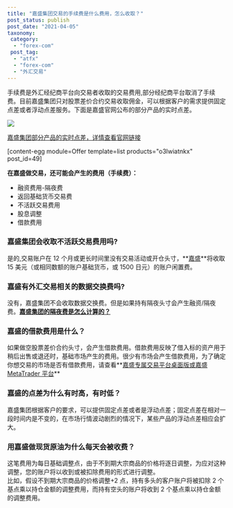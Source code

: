 ```yaml
---
title: "嘉盛集团交易的手续费是什么费用，怎么收取？"
post_status: publish
post_date: "2021-04-05"
taxonomy:
 category:
  - "forex-com"
 post_tag:
  - "atfx"
  - "forex-com"
  - "外汇交易"
---
```


手续费是外汇经纪商平台向交易者收取的交易费用,部分经纪商平台取消了手续费。目前嘉盛集团只对股票差价合约交易收取佣金，可以根据客户的需求提供固定点差或者浮动点差服务。下面是嘉盛官网公布的部分产品的实时点差。

![](https://testingcf.jsdelivr.net/gh/jarlin8/img@main/imgHD/1617614686724-嘉盛pips.png)

[嘉盛集团部分产品的实时点差，详情查看官网链接](https://www.forex.com/cn/why-us/pricing/)

[content-egg module=Offer template=list products="o3lwiatnkx" post_id=49]

**在嘉盛做交易，还可能会产生的费用（手续费）：**

- 融资费用-隔夜费
- 返回基础货币交易费
- 不活跃交易费用
- 股息调整
- 借款费用

### 嘉盛集团会收取不活跃交易费用吗?

是的,交易账户在 12 个月或更长时间里没有交易活动或开仓头寸，**[嘉盛](https://www.ifttt.fun/go/forexcom)**将收取 15 美元（或相同数额的账户基础货币，或 1500 日元）的账户闲置费。

### 嘉盛有外汇交易相关的数据交换费吗?

没有，嘉盛集团不会收取数据交换费。但是如果持有隔夜头寸会产生融资/隔夜费。[**嘉盛集团的隔夜费是怎么计算的？**](https://www.ssgg.net/overnight-%e9%9a%94%e5%a4%9c%e5%88%a9%e6%81%af.html)

### 嘉盛的借款费用是什么？

如果做空股票差价合约头寸，会产生借款费用。借款费用反映了借入标的资产用于稍后出售或退还时，基础市场产生的费用。很少有市场会产生借款费用，为了确定你想交易的市场是否有借款费用，请查看**[嘉盛专属交易平台桌面版或嘉盛 MetaTrader 平台](https://www.ifttt.fun/go/forexcom)**

### 嘉盛的点差为什么有时高，有时低？

嘉盛集团根据客户的要求，可以提供固定点差或者是浮动点差；固定点差在相对一段时间内是不变的，在市场行情波动剧烈的情况下，某些产品的浮动点差相应会扩大。

### 用嘉盛做现货原油为什么每天会被收费？

这笔费用为每日基础调整点，由于不到期大宗商品的价格将逐日调整，为应对这种调整，您的账户将以收到或被扣除费用的形式进行调整。  
比如，假设不到期大宗商品的价格调整+2 点，持有多头的客户账户将被扣除 2 个基点乘以持仓金额的调整费用，而持有空头的账户将收到 2 个基点乘以持仓金额的调整费用。
